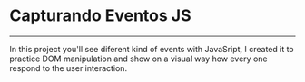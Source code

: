 # Capturando Eventos JS
***
In this project you'll see diferent kind of events with JavaSript, I created it to practice DOM manipulation and show on a visual way how every one respond to the user interaction.